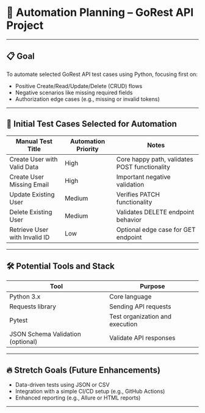 # 🤖 Automation Planning – GoRest API Project

---

## 📋 Goal

To automate selected GoRest API test cases using Python, focusing first on:

- Positive Create/Read/Update/Delete (CRUD) flows
- Negative scenarios like missing required fields
- Authorization edge cases (e.g., missing or invalid tokens)

---

## 🧪 Initial Test Cases Selected for Automation

| Manual Test Title | Automation Priority | Notes |
|-------------------|----------------------|-------|
| Create User with Valid Data | High | Core happy path, validates POST functionality |
| Create User Missing Email | High | Important negative validation |
| Update Existing User | Medium | Verifies PATCH functionality |
| Delete Existing User | Medium | Validates DELETE endpoint behavior |
| Retrieve User with Invalid ID | Low | Optional edge case for GET endpoint |

---

## 🛠️ Potential Tools and Stack

| Tool | Purpose |
|------|---------|
| Python 3.x | Core language |
| Requests library | Sending API requests |
| Pytest | Test organization and execution |
| JSON Schema Validation (optional) | Validate API responses |

---

## 🔥 Stretch Goals (Future Enhancements)

- Data-driven tests using JSON or CSV
- Integration with a simple CI/CD setup (e.g., GitHub Actions)
- Enhanced reporting (e.g., Allure or HTML reports)

---
